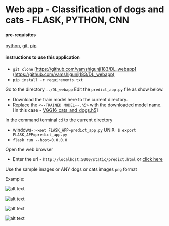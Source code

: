 # Web app - Classification of dogs and cats - FLASK, PYTHON, CNN

#### pre-requisites
[python](https://www.python.org/downloads/), [git](https://git-scm.com/downloads), [pip](https://github.com/BurntSushi/nfldb/wiki/Python-&-pip-Windows-installation)

#### instructions to use this application
* `git clone` [https://github.com/vamshigunji183/DL_webapp](https://github.com/vamshigunji183/DL_webapp)
* `pip install -r requirements.txt`

Go to the directory `../DL_webapp`
Edit the `predict_app.py` file as show below.
* Download the train model here to the current directory.
* Replace the `<--TRAINED MODEL--.h5>` with the downloaded model name. [In this case - [VGG16_cats_and_dogs.h5](https://drive.google.com/file/d/1jtJbWLWdU0Dr528fEcxV2a7BiJOOgzbG/view?usp=sharing)]

In the command terminal `cd` to the current directory
* windows- `>>set FLASK_APP=predict_app.py`
   UNIX- `$ export FLASK_APP=predict_app.py`
* `flask run --host=0.0.0.0`

Open the web browser
* Enter the url - `http://localhost:5000/static/predict.html` or [click here](http://localhost:5000/static/predict.html)

Use the sample images or ANY dogs or cats images `png` format

Example:

![alt text](https://github.com/vamshigunji183/DL_webapp/readme/dog-prediction.png "DOG PREDICTION EXAMPLE") 

![alt text](https://github.com/vamshigunji183/DL_webapp/readme/dog-prediction-1.png "DOG PREDICTION EXAMPLE")

![alt text](https://github.com/vamshigunji183/DL_webapp/readme/cat-prediction.png "CAT PREDICTION EXAMPLE")

![alt text](https://github.com/vamshigunji183/DL_webapp/readme/cat-prediction-1.png "CAT PREDICTION EXAMPLE")
